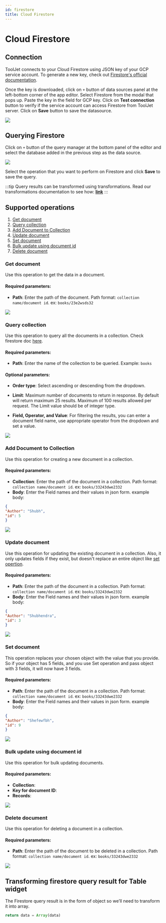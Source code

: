 ```yaml
---
id: firestore
title: Cloud Firestore
---
```


# Cloud Firestore

## Connection 
ToolJet connects to your Cloud Firestore using JSON key of your GCP service account.
To generate a new key, check out [Firestore's official documentation](https://cloud.google.com/iam/docs/creating-managing-service-account-keys#iam-service-account-keys-create-console).

Once the key is downloaded, click on `+` button of data sources panel at the left-bottom corner of the app editor. Select Firestore from the modal that pops up. Paste the key in the field for GCP key. Click on **Test connection** button to verify if the service account can access Firestore from ToolJet server. Click on **Save** button to save the datasource.

<div style={{textAlign: 'center'}}>

<img className="screenshot-full" src="/img/datasource-reference/firestore/add-ds-firestore.gif" />

</div>

## Querying Firestore 

Click on `+` button of the query manager at the bottom panel of the editor and select the database added in the previous step as the data source.

<div style={{textAlign: 'center'}}>

<img className="screenshot-full" src="/img/datasource-reference/firestore/firestore-query.png" />

</div>

Select the operation that you want to perform on Firestore and click **Save** to save the query. 

:::tip
Query results can be transformed using transformations. Read our transformations documentation to see how: **[link](/docs/tutorial/transformations)**
:::

## Supported operations
1. [Get document](#get-document)
2. [Query collection](#query-collection)
3. [Add Document to Collection](#add-document-to-collection) 
4. [Update document](#update-document) 
5. [Set document](#set-document)
6. [Bulk update using document id](#bulk-update-using-document-id)
7. [Delete document](#delete-document)

### Get document

Use this operation to get the data in a document.

#### Required parameters:

- **Path**: Enter the path of the document. Path format: `collection name/document id`. ex: `books/23e2wsds32`

<div style={{textAlign: 'center'}}>

<img className="screenshot-full" src="/img/datasource-reference/firestore/get.png" />

</div>

### Query collection

Use this operation to query all the documents in a collection. Check firestore doc [here](https://firebase.google.com/docs/reference/js/v8/firebase.database.Query).

#### Required parameters:

- **Path**: Enter the name of the collection to be queried. Example: `books`

#### Optional parameters:

- **Order type**: Select ascending or descending from the dropdown.

- **Limit**: Maximum number of documents to return in response. By default will return maximum 25 results. Maximum of 100 results allowed per request. The Limit value should be of integer type.

- **Field, Operator, and Value**: For filtering the results, you can enter a document field name, use appropriate operator from the dropdown and set a value.

<div style={{textAlign: 'center'}}>

<img className="screenshot-full" src="/img/datasource-reference/firestore/query-collection.png" />

</div>

### Add Document to Collection

Use this operation for creating a new document in a collection.

#### Required parameters:

- **Collection**: Enter the path of the document in a collection. Path format: `collection name/document id`. ex: `books/33243dwe2332`
- **Body**: Enter the Field names and their values in json form. example body:
```json
{
"Author": "Shubh",
"id": 5
}
```

<div style={{textAlign: 'center'}}>

<img className="screenshot-full" src="/img/datasource-reference/firestore/add-document.png" />

</div>

### Update document

Use this operation for updating the existing document in a collection. Also, it only updates fields if they exist, but doesn't replace an entire object like [set opertion](#set-document).

#### Required parameters:

- **Path**: Enter the path of the document in a collection. Path format: `collection name/document id`. ex: `books/33243dwe2332`
- **Body**: Enter the Field names and their values in json form. example body:
```json
{
"Author": "Shubhendra",
"id": 3
}
```

<div style={{textAlign: 'center'}}>

<img className="screenshot-full" src="/img/datasource-reference/firestore/update.png" />

</div>

### Set document

This operation replaces your chosen object with the value that you provide. So if your object has 5 fields, and you use Set operation and pass object with 3 fields, it will now have 3 fields.

#### Required parameters:

- **Path**: Enter the path of the document in a collection. Path format: `collection name/document id`. ex: `books/33243dwe2332`
- **Body**: Enter the Field names and their values in json form. example body:
```json
{
"Author": "Shefewfbh",
"id": 9
}
```

<div style={{textAlign: 'center'}}>

<img className="screenshot-full" src="/img/datasource-reference/firestore/set.png" />

</div>

### Bulk update using document id

Use this operation for bulk updating documents.

#### Required parameters:

- **Collection**: 
- **Key for document ID**: 
- **Records**:


<div style={{textAlign: 'center'}}>

<img className="screenshot-full" src="/img/datasource-reference/firestore/bulk.png" />

</div>

### Delete document

Use this operation for deleting a document in a collection.

#### Required parameters:

- **Path**: Enter the path of the document to be deleted in a collection. Path format: `collection name/document id`. ex: `books/33243dwe2332`

<div style={{textAlign: 'center'}}>

<img className="screenshot-full" src="/img/datasource-reference/firestore/delete.png" />

</div>

## Transforming firestore query result for Table widget

The Firestore query result is in the form of object so we’ll need to transform it into array.

```js
return data = Array(data)
```